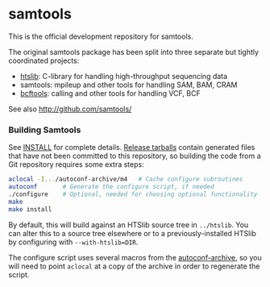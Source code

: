 samtools
========

This is the official development repository for samtools.

The original samtools package has been split into three separate
but tightly coordinated projects:
- [htslib](https://github.com/samtools/htslib): C-library for handling high-throughput sequencing data
- samtools: mpileup and other tools for handling SAM, BAM, CRAM
- [bcftools](https://github.com/samtools/bcftools): calling and other tools for handling VCF, BCF

See also http://github.com/samtools/

### Building Samtools

See [INSTALL](INSTALL) for complete details.
[Release tarballs][download] contain generated files that have not been
committed to this repository, so building the code from a Git repository
requires some extra steps:

```sh
aclocal -I.../autoconf-archive/m4   # Cache configure subroutines
autoconf       # Generate the configure script, if needed
./configure    # Optional, needed for choosing optional functionality
make
make install
```

By default, this will build against an HTSlib source tree in `../htslib`.
You can alter this to a source tree elsewhere or to a previously-installed
HTSlib by configuring with `--with-htslib=DIR`.

The configure script uses several macros from the [autoconf-archive],
so you will need to point `aclocal` at a copy of the archive in order to
regenerate the script.

[autoconf-archive]: http://www.gnu.org/software/autoconf-archive/
[download]: http://www.htslib.org/download/
